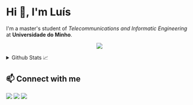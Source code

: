 # Hi 👋, I'm Luís

I'm a master's student of _Telecommunications and Informatic Engineering_ at **Universidade do Minho**.

<p align="center">
  <a href="https://skillicons.dev">
    <img src="https://skillicons.dev/icons?i=c,java,kotlin,python,linux,idea,vscode,androidstudio,spring,postgres,mysql,docker,kubernetes,git"/>
  </a>
</p>

<details>
  <summary>Github Stats 📈</summary>
  
  <a href="#">![Github stats](https://github-readme-stats.vercel.app/api?username=joseluisgomes&theme=tokyonight&show_icons=true&count_private=true&hide_border=true&line_height=20)</a>
  <a href="#">![Top Langs](https://github-readme-stats.vercel.app/api/top-langs/?username=joseluisgomes&layout=compact&theme=tokyonight&count_private=true&hide_border=true)</a>
</details>

## 📫 Connect with me

<div> 
</a>
  <a href="https://instagram.com/luis_oliveiragomes" target="_blank"><img src="https://img.shields.io/badge/-Instagram-%23E4405F?style=for-the-badge&logo=instagram&logoColor=white" target="_blank"></a>
  <a href = "mailto:joseluisgomes2604@gmail.com"><img src="https://img.shields.io/badge/-Gmail-%23333?style=for-the-badge&logo=gmail&logoColor=white" target="_blank"></a>
  <a href="https://www.linkedin.com/in/joseluisgomes/" target="_blank"><img src="https://img.shields.io/badge/-LinkedIn-%230077B5?style=for-the-badge&logo=linkedin&logoColor=white" target="_blank"></a> 
</div>
